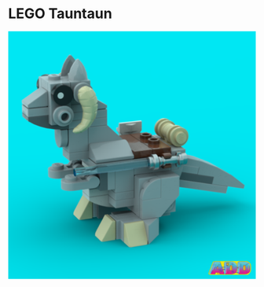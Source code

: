 # LEGO Tauntaun 
![](https://github.com/AmieDD/LEGO-Masters/blob/master/LEGO%20Tauntaun/LEGO%20Tauntaun%20Render.png)

